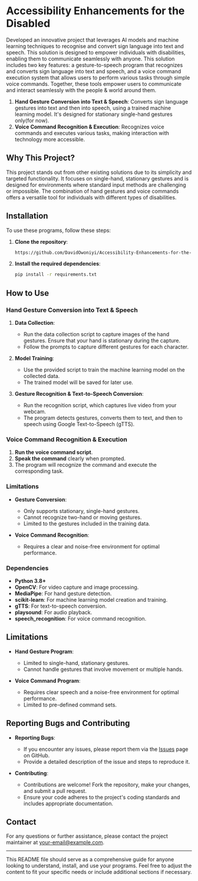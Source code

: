 # **Accessibility Enhancements for the Disabled**

Developed an innovative project that leverages AI models and machine learning techniques to recognise and convert sign language into text and speech. This solution is designed to empower individuals with disabilities, enabling them to communicate seamlessly with anyone. This solution includes two key features: a gesture-to-speech program that recognizes and converts sign language into text and speech, and a voice command execution system that allows users to perform various tasks through simple voice commands. Together, these tools empower users to communicate and interact seamlessly with the people & world around them.

1. **Hand Gesture Conversion into Text & Speech**: Converts sign language gestures into text and then into speech, using a trained machine learning model. It's designed for stationary single-hand gestures only(for now).
2. **Voice Command Recognition & Execution**: Recognizes voice commands and executes various tasks, making interaction with technology more accessible.

## **Why This Project?**

This project stands out from other existing solutions due to its simplicity and targeted functionality. It focuses on single-hand, stationary gestures and is designed for environments where standard input methods are challenging or impossible. The combination of hand gestures and voice commands offers a versatile tool for individuals with different types of disabilities.

## **Installation**

To use these programs, follow these steps:

1. **Clone the repository**:
   ```bash
   https://github.com/DavidOwoniyi/Accessibility-Enhancements-for-the-Disabled.git
   ```

2. **Install the required dependencies**:
   ```bash
   pip install -r requirements.txt
   ```

## **How to Use**

### **Hand Gesture Conversion into Text & Speech**

1. **Data Collection**:
   - Run the data collection script to capture images of the hand gestures. Ensure that your hand is stationary during the capture.
   - Follow the prompts to capture different gestures for each character.

2. **Model Training**:
   - Use the provided script to train the machine learning model on the collected data.
   - The trained model will be saved for later use.

3. **Gesture Recognition & Text-to-Speech Conversion**:
   - Run the recognition script, which captures live video from your webcam.
   - The program detects gestures, converts them to text, and then to speech using Google Text-to-Speech (gTTS).

### **Voice Command Recognition & Execution**

1. **Run the voice command script**.
2. **Speak the command** clearly when prompted.
3. The program will recognize the command and execute the corresponding task.

### **Limitations**

- **Gesture Conversion**:
  - Only supports stationary, single-hand gestures.
  - Cannot recognize two-hand or moving gestures.
  - Limited to the gestures included in the training data.
  
- **Voice Command Recognition**:
  - Requires a clear and noise-free environment for optimal performance.

### **Dependencies**

- **Python 3.8+**
- **OpenCV**: For video capture and image processing.
- **MediaPipe**: For hand gesture detection.
- **scikit-learn**: For machine learning model creation and training.
- **gTTS**: For text-to-speech conversion.
- **playsound**: For audio playback.
- **speech_recognition**: For voice command recognition.

## **Limitations**

- **Hand Gesture Program**:
  - Limited to single-hand, stationary gestures.
  - Cannot handle gestures that involve movement or multiple hands.

- **Voice Command Program**:
  - Requires clear speech and a noise-free environment for optimal performance.
  - Limited to pre-defined command sets.

## **Reporting Bugs and Contributing**

- **Reporting Bugs**:
  - If you encounter any issues, please report them via the [Issues](https://github.com/your-username/Accessibility-Enhancement-Programs/issues) page on GitHub.
  - Provide a detailed description of the issue and steps to reproduce it.

- **Contributing**:
  - Contributions are welcome! Fork the repository, make your changes, and submit a pull request.
  - Ensure your code adheres to the project's coding standards and includes appropriate documentation.

## **Contact**

For any questions or further assistance, please contact the project maintainer at [your-email@example.com](mailto:your-email@example.com).

---

This README file should serve as a comprehensive guide for anyone looking to understand, install, and use your programs. Feel free to adjust the content to fit your specific needs or include additional sections if necessary.
